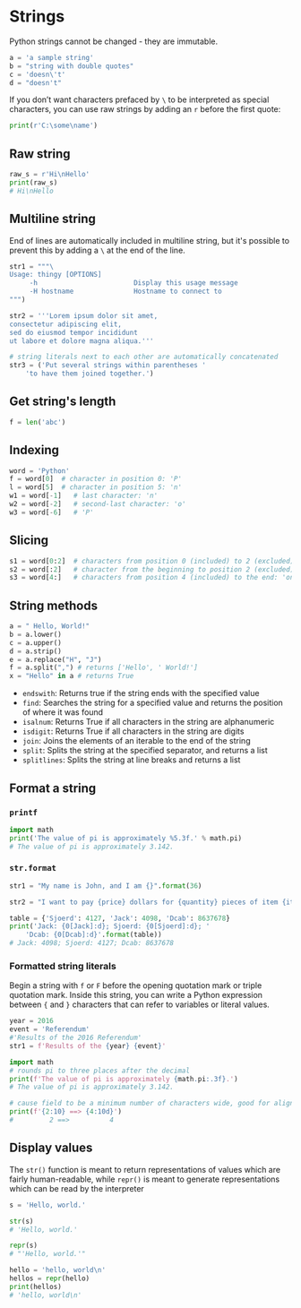 # Strings

Python strings cannot be changed - they are immutable.

```python
a = 'a sample string'
b = "string with double quotes"
c = 'doesn\'t'
d = "doesn't"
```

If you don’t want characters prefaced by `\` to be interpreted as special characters, you can use raw strings by adding an `r` before the first quote:

```python
print(r'C:\some\name')
```

## Raw string
```python
raw_s = r'Hi\nHello'
print(raw_s)
# Hi\nHello
```

## Multiline string

End of lines are automatically included in multiline string, but it's possible to prevent this by adding a `\` at the end of the line.

```python
str1 = """\
Usage: thingy [OPTIONS]
     -h                        Display this usage message
     -H hostname               Hostname to connect to
""")

str2 = '''Lorem ipsum dolor sit amet,
consectetur adipiscing elit,
sed do eiusmod tempor incididunt
ut labore et dolore magna aliqua.'''

# string literals next to each other are automatically concatenated
str3 = ('Put several strings within parentheses '
    'to have them joined together.')
```


## Get string's length
```python
f = len('abc')
```


## Indexing

```python
word = 'Python'
f = word[0]  # character in position 0: 'P'
l = word[5]  # character in position 5: 'n'
w1 = word[-1]   # last character: 'n'
w2 = word[-2]   # second-last character: 'o'
w3 = word[-6]   # 'P'
```

## Slicing

```python
s1 = word[0:2]  # characters from position 0 (included) to 2 (excluded): 'Py'
s2 = word[:2]   # character from the beginning to position 2 (excluded): 'Py'
s3 = word[4:]   # characters from position 4 (included) to the end: 'on'
```

## String methods

```python
a = " Hello, World!"
b = a.lower()
c = a.upper()
d = a.strip()
e = a.replace("H", "J")
f = a.split(",") # returns ['Hello', ' World!']
x = "Hello" in a # returns True
```

- `endswith`: Returns true if the string ends with the specified value
- `find`: Searches the string for a specified value and returns the position of where it was found
- `isalnum`: Returns True if all characters in the string are alphanumeric
- `isdigit`: Returns True if all characters in the string are digits
- `join`: Joins the elements of an iterable to the end of the string
- `split`: Splits the string at the specified separator, and returns a list
- `splitlines`: Splits the string at line breaks and returns a list

## Format a string

### `printf`

```python
import math
print('The value of pi is approximately %5.3f.' % math.pi)
# The value of pi is approximately 3.142.
```

### `str.format`

```python
str1 = "My name is John, and I am {}".format(36)

str2 = "I want to pay {price} dollars for {quantity} pieces of item {item}.".format(price = 5, quantity = 2, itemno = 'abcd')

table = {'Sjoerd': 4127, 'Jack': 4098, 'Dcab': 8637678}
print('Jack: {0[Jack]:d}; Sjoerd: {0[Sjoerd]:d}; '
    'Dcab: {0[Dcab]:d}'.format(table))
# Jack: 4098; Sjoerd: 4127; Dcab: 8637678
```


### Formatted string literals

Begin a string with `f` or `F` before the opening quotation mark or triple quotation mark. Inside this string, you can write a Python expression between `{` and `}` characters that can refer to variables or literal values.

```python
year = 2016
event = 'Referendum'
#'Results of the 2016 Referendum'
str1 = f'Results of the {year} {event}'

import math
# rounds pi to three places after the decimal
print(f'The value of pi is approximately {math.pi:.3f}.')
# The value of pi is approximately 3.142.

# cause field to be a minimum number of characters wide, good for aligning
print(f'{2:10} ==> {4:10d}')
#         2 ==>          4
```


## Display values

The `str()` function is meant to return representations of values which are fairly human-readable, while `repr()` is meant to generate representations which can be read by the interpreter

```python
s = 'Hello, world.'

str(s)
# 'Hello, world.'

repr(s)
# "'Hello, world.'"

hello = 'hello, world\n'
hellos = repr(hello)
print(hellos)
# 'hello, world\n'
```
